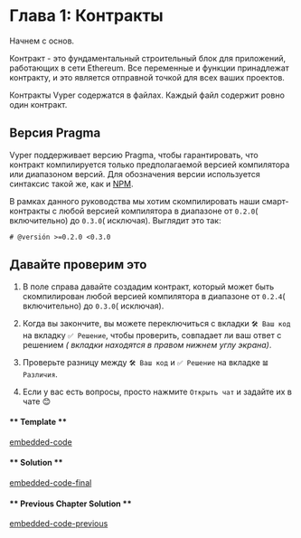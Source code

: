 <!-- Add translation for the following page: https://vyper.fun/#/1/contract_structure
Do NOT change the code below. The below code runs the code editor -->

# Глава 1: Контракты

Начнем с основ.

Контракт - это фундаментальный строительный блок для приложений, работающих в сети Ethereum. Все переменные и функции принадлежат контракту, и это является отправной точкой для всех ваших проектов.

Контракты Vyper содержатся в файлах. Каждый файл содержит ровно один контракт.

## Версия Pragma

Vyper поддерживает версию Pragma, чтобы гарантировать, что контракт компилируется только предполагаемой версией компилятора или диапазоном версий. Для обозначения версии используется синтаксис такой же, как и [NPM](https://docs.npmjs.com/misc/semver).

В рамках данного руководства мы хотим скомпилировать наши смарт-контракты с любой версией компилятора в диапазоне от `0.2.0`( включительно) до `0.3.0`( исключая). Выглядит это так:

```vyper
# @versión >=0.2.0 <0.3.0
```

## Давайте проверим это

1. В поле справа давайте создадим контракт, который может быть скомпилирован любой версией компилятора в диапазоне от `0.2.4`( включительно) до `0.3.0`( исключая).

2. Когда вы закончите, вы можете переключиться с вкладки `🛠 Ваш код` на вкладку `✅ Решение`, чтобы проверить, совпадает ли ваш ответ с решением _( вкладки находятся в правом нижнем углу экрана)_.

3. Проверьте разницу между `🛠 Ваш код` и `✅ Решение` на вкладке `𝌡 Различия`.

4. Если у вас есть вопросы, просто нажмите `Открыть чат` и задайте их в чате 😊

<!-- tabs:start -->

#### ** Template **

[embedded-code](../assets/1/1.1-template-code.vy ':include :type=code embed-template')

#### ** Solution **

[embedded-code-final](../assets/1/1.1-finished-code.vy ':include :type=code embed-final')

#### ** Previous Chapter Solution **

[embedded-code-previous](../assets/1/1.0-finished-code.vy ':include :type=code embed-previous')

<!-- tabs:end -->
